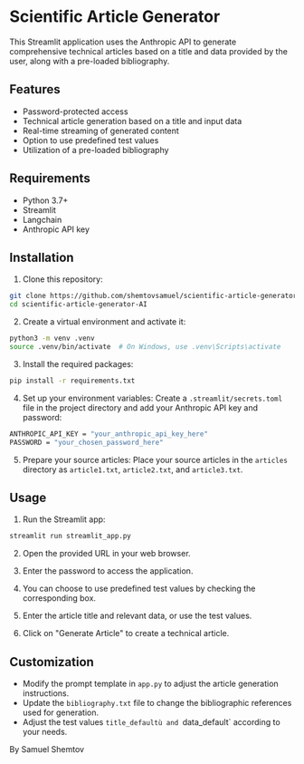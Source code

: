 # Scientific Article Generator

This Streamlit application uses the Anthropic API to generate comprehensive technical articles based on a title and data provided by the user, along with a pre-loaded bibliography.

## Features

- Password-protected access
- Technical article generation based on a title and input data
- Real-time streaming of generated content
- Option to use predefined test values
- Utilization of a pre-loaded bibliography

## Requirements

- Python 3.7+
- Streamlit
- Langchain
- Anthropic API key

## Installation

1. Clone this repository:

```bash
git clone https://github.com/shemtovsamuel/scientific-article-generator-AI.git
cd scientific-article-generator-AI
```

2. Create a virtual environment and activate it:

```bash
python3 -m venv .venv
source .venv/bin/activate  # On Windows, use .venv\Scripts\activate
```

3. Install the required packages:

```bash
pip install -r requirements.txt
```

4. Set up your environment variables:
   Create a `.streamlit/secrets.toml` file in the project directory and add your Anthropic API key and password:

```bash
ANTHROPIC_API_KEY = "your_anthropic_api_key_here"
PASSWORD = "your_chosen_password_here"
```

5. Prepare your source articles:
   Place your source articles in the `articles` directory as `article1.txt`, `article2.txt`, and `article3.txt`.

## Usage

1. Run the Streamlit app:

```bash
streamlit run streamlit_app.py
```

2. Open the provided URL in your web browser.

3. Enter the password to access the application.

4. You can choose to use predefined test values by checking the corresponding box.

5. Enter the article title and relevant data, or use the test values.

6. Click on "Generate Article" to create a technical article.

## Customization

- Modify the prompt template in `app.py` to adjust the article generation instructions.
- Update the `bibliography.txt` file to change the bibliographic references used for generation.
- Adjust the test values `title_defaultù and `data_default` according to your needs.

By Samuel Shemtov
